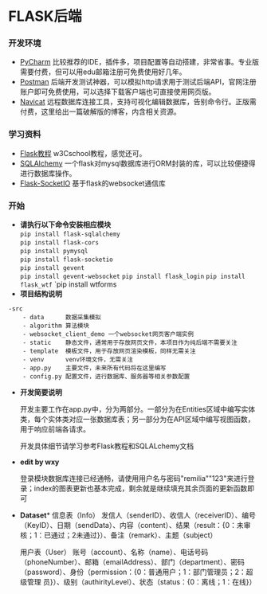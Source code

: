 # FLASK后端

### 开发环境
- [PyCharm](https://www.jetbrains.com/pycharm/download/#section=windows) 比较推荐的IDE，插件多，项目配置等自动搭建，非常省事。专业版需要付费，但可以用edu邮箱注册可免费使用好几年。
- [Postman](https://www.postman.com/) 后端开发测试神器，可以模拟http请求用于测试后端API，官网注册账户即可免费使用，可以选择下载客户端也可直接使用网页版。
- [Navicat](https://www.yudouyudou.com/ziyuanxiazai/gongjuchajian/1474.html) 远程数据库连接工具，支持可视化编辑数据库，告别命令行。正版需付费，这里给出一篇破解版的博客，内含相关资源。

### 学习资料
- [Flask教程](https://www.w3cschool.cn/flask/flask_overview.html) w3Cschool教程，感觉还可。
- [SQLAlchemy](http://www.pythondoc.com/flask-sqlalchemy/quickstart.html) 一个flask对mysql数据库进行ORM封装的库，可以比较便捷得进行数据库操作。
- [Flask-SocketIO](https://flask-socketio.readthedocs.io/en/latest/) 基于flask的websocket通信库

### 开始
- **请执行以下命令安装相应模块**\
`pip install flask-sqlalchemy`\
`pip install flask-cors`\
`pip install pymysql`\
`pip install flask-socketio`\
`pip install gevent`\
`pip install gevent-websocket`
`pip install flask_login`
`pip install flask_wtf`
`pip install wtforms
- **项目结构说明**
```
-src
    - data      数据采集模拟
    - algorithm 算法模块
    - websocket_client_demo 一个websocket网页客户端实例
    - static    静态文件，通常用于存放网页文件，本项目作为纯后端不需要关注
    - template  模板文件，用于存放网页渲染模板，同样无需关注
    - venv      venv环境文件，无需关注
    - app.py    主要文件，未来所有代码将在这里编写
    - config.py 配置文件，进行数据库、服务器等相关参数配置
```
- **开发简要说明**

    开发主要工作在app.py中，分为两部分。一部分为在Entities区域中编写实体类，每个实体类对应一张数据库表；另一部分为在API区域中编写视图函数，用于响应前端各请求。
    
    开发具体细节请学习参考Flask教程和SQLALchemy文档
    


- **edit by wxy**

    登录模块数据库连接已经通畅，请使用用户名与密码"remilia""123"来进行登录；index的图表更新也基本完成，剩余就是继续填充其余页面的更新函数即可
  
- ************Dataset*************
    信息表（Info）
    发信人（senderID）、收信人（receiverID）、编号（KeyID）、日期（sendData）、内容（content）、结果（result：{0：未审核；1：已通过；2未通过}）、备注（remark）、主题（subject）

    用户表（User）
    账号（account）、名称（name）、电话号码（phoneNumber）、邮箱（emailAddress）、部门（department）、密码（password）、身份（permission：{0：普通用户；1：部门管理员；2：超级管理       员}）、级别（authirityLevel）、状态（status：{0：离线；1：在线}）

